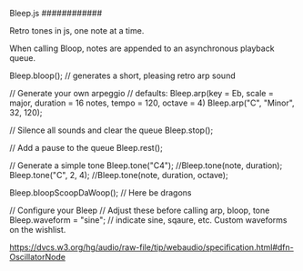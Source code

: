 Bleep.js
############

Retro tones in js, one note at a time. 

When calling Bloop, notes are appended to an asynchronous playback queue. 

Bleep.bloop(); // generates a short, pleasing retro arp sound

// Generate your own arpeggio
// defaults: Bleep.arp(key = Eb, scale = major, duration = 16 notes, tempo = 120, octave = 4)
Bleep.arp("C", "Minor", 32, 120); 

// Silence all sounds and clear the queue
Bleep.stop();

// Add a pause to the queue
Bleep.rest();

// Generate a simple tone
Bleep.tone("C4"); //Bleep.tone(note, duration);
Bleep.tone("C", 2, 4); //Bleep.tone(note, duration, octave);

Bleep.bloopScoopDaWoop(); // Here be dragons

// Configure your Bleep
// Adjust these before calling arp, bloop, tone
Bleep.waveform = "sine"; // indicate sine, sqaure, etc. Custom waveforms on the wishlist.

https://dvcs.w3.org/hg/audio/raw-file/tip/webaudio/specification.html#dfn-OscillatorNode